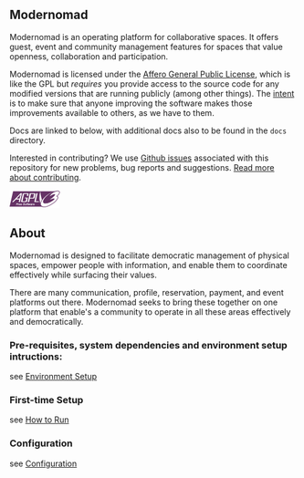 ## Modernomad

Modernomad is an operating platform for collaborative spaces. It offers guest, event and community management features for spaces that value openness, collaboration and participation. 

Modernomad is licensed under the [Affero General Public License](agpl-3.0.txt),
which is like the GPL but *requires* you provide access to the source code for
any modified versions that are running publicly (among other things). The
[intent](http://www.gnu.org/licenses/why-affero-gpl.html) is to make sure that
anyone improving the software makes those improvements available to others, as
we have to them. 

Docs are linked to below, with additional docs also to be found in the `docs` directory. 

Interested in contributing? We use
[Github issues](https://github.com/jessykate/modernomad/issues?state=open)
associated with this repository for new problems, bug reports and suggestions.
[Read more about contributing](docs/contributing.md).

<img src="static/img/agplv3-88x31.png" />

## About 
Modernomad is designed to facilitate democratic management of physical spaces, empower people with information, and enable them to coordinate effectively while surfacing their values. 

There are many communication, profile, reservation, payment, and event platforms out there. Modernomad seeks to bring these together on one platform that enable's a community to operate in all these areas effectively and democratically. 


### Pre-requisites, system dependencies and environment setup intructions:
see [Environment Setup](docs/environment-setup.md)

### First-time Setup
see [How to Run](docs/how-to-run.md)

### Configuration
see [Configuration](docs/configuration.md)
